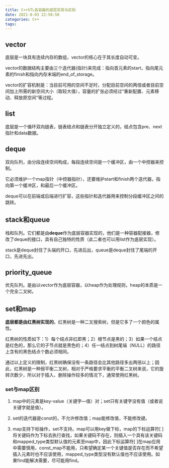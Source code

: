 ```yaml
---
title: C++STL各容器的底层实现与区别
date: 2021-8-03 22:58:50
categories: C++
tags:
---
```


## vector

底层是一块具有连续内存的数组，vector的核心在于其长度自动可变。

vector的数据结构主要由三个迭代器(指针)来完成：指向首元素的start，指向尾元素的finish和指向内存末端的end_of_storage。

vector的扩容机制是：当目前可用的空间不足时，分配目前空间的两倍或者目前空间加上所需的新空间大小（取较大值），容量的扩张必须经过“重新配置、元素移动、释放原空间”等过程。

## list

底层是一个循环双向链表，链表结点和链表分开独立定义的，结点包含pre、next指针和data数据。

## deque
双向队列，由分段连续空间构成，每段连续空间是一个缓冲区，由一个中控器来控制。

它必须维护一个map指针（中控器指针），还要维护start和finish两个迭代器，指向第一个缓冲区，和最后一个缓冲区。

deque可以在前端或后端进行扩容，这些指针和迭代器用来控制分段缓冲区之间的跳转。

## stack和queue

栈和队列。它们都是由**deque**作为底层容器实现的，他们是一种容器配接器，修改了deque的接口，具有自己独特的性质（此二者也可以用list作为底层实现）。

stack是deque封住了头端的开口，先进后出，queue是deque封住了尾端的开口，先进先出。

## priority_queue

优先队列。是由以vector作为底层容器，以heap作为处理规则，heap的本质是一个完全二叉树。

## set和map

**底层都是由红黑树实现的**。红黑树是一种二叉搜索树，但是它多了一个颜色的属性。

红黑树的性质如下：1）每个结点非红即黑；2）根节点是黑的；3）如果一个结点是红色的，那么它的子节点就是黑色的；4）任一结点到树尾端（NULL）的路径上含有的黑色结点个数必须相同。

通过以上定义的限制，红黑树确保没有一条路径会比其他路径多出两倍以上；因此，红黑树是一种弱平衡二叉树，相对于严格要求平衡的平衡二叉树来说，它的旋转次数少，所以对于插入、删除操作较多的情况下，通常使用红黑树。

### set与map区别

1. map中的元素是key-value（关键字—值）对；set只有关键字没有值（或者说关键字就是值）。

2. set的迭代器是const的，不允许修改值；map能修改值，不能修改键。

3. map支持下标操作，set不支持。map可以用key做下标，map的下标运算符[ ]将关键码作为下标去执行查找，如果关键码不存在，则插入一个具有该关键码和mapped_type类型默认值的元素至map中，因此下标运算符[ ]在map应用中需要慎用，const_map不能用，只希望确定某一个关键值是否存在而不希望插入元素时也不应该使用，mapped_type类型没有默认值也不应该使用。如果find能解决需要，尽可能用find。

